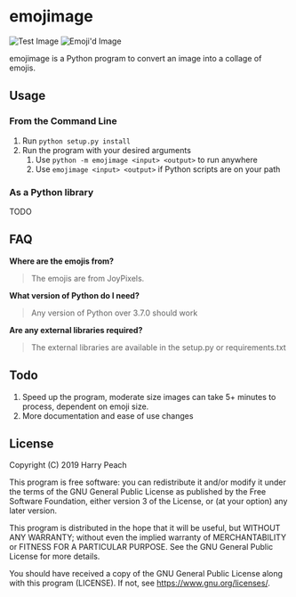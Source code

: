 # emojimage

![Test Image](https://user-images.githubusercontent.com/4750998/59804960-ca430000-92e7-11e9-9207-8bfa3870fcf3.png?s=200)
![Emoji'd Image](https://user-images.githubusercontent.com/4750998/59889195-262e8700-93c3-11e9-9eb2-ea328b5f620d.png?s=200)

emojimage is a Python program to convert an image into a collage of emojis.

## Usage

### From the Command Line

1. Run ```python setup.py install```
2. Run the program with your desired arguments
   1. Use ```python -m emojimage <input> <output>``` to run anywhere
   2. Use ```emojimage <input> <output>``` if Python scripts are on your path

### As a Python library

TODO

## FAQ

**Where are the emojis from?**

> The emojis are from JoyPixels.

**What version of Python do I need?**

> Any version of Python over 3.7.0 should work

**Are any external libraries required?**

> The external libraries are available in the setup.py or requirements.txt

## Todo

1. Speed up the program, moderate size images can take 5+ minutes to process, dependent on emoji size.
2. More documentation and ease of use changes

## License

Copyright (C) 2019 Harry Peach

This program is free software: you can redistribute it and/or modify
it under the terms of the GNU General Public License as published by
the Free Software Foundation, either version 3 of the License, or
(at your option) any later version.

This program is distributed in the hope that it will be useful,
but WITHOUT ANY WARRANTY; without even the implied warranty of
MERCHANTABILITY or FITNESS FOR A PARTICULAR PURPOSE.  See the
GNU General Public License for more details.

You should have received a copy of the GNU General Public License
along with this program (LICENSE). If not, see <https://www.gnu.org/licenses/>.
